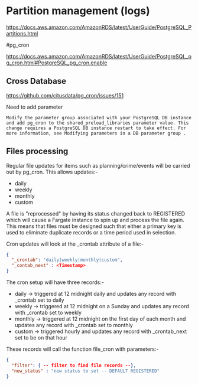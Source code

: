 # Partition management (logs)

https://docs.aws.amazon.com/AmazonRDS/latest/UserGuide/PostgreSQL_Partitions.html

#pg_cron

https://docs.aws.amazon.com/AmazonRDS/latest/UserGuide/PostgreSQL_pg_cron.html#PostgreSQL_pg_cron.enable


## Cross Database

https://github.com/citusdata/pg_cron/issues/151

Need to add parameter

```
Modify the parameter group associated with your PostgreSQL DB instance and add pg_cron to the shared_preload_libraries parameter value. This change requires a PostgreSQL DB instance restart to take effect. For more information, see Modifying parameters in a DB parameter group .
```

## Files processing

Regular file updates for items such as planning/crime/events will be carried out by pg_cron. This allows updates:-

- daily
- weekly
- monthly
- custom

A file is "reprocessed" by having its status changed back to REGISTERED which will cause a Fargate instance to spin up and process the file again. This means that files must be designed such that either a primary key is used to eliminate duplicate records or a time period used in selection. 

Cron updates will look at the _crontab attribute of a file:-

```json
{
  "_crontab": "daily|weekly|monthly|custom",
  "_contab_next" : <Timestamp>
}
```
The cron setup will have three records:-

- daily -> triggered at 12 midnight daily and updates any record with _crontab set to daily
- weekly -> triggered at 12 midnight on a Sunday and updates any record with _crontab set to weekly
- monthly -> triggered at 12 midnight on the first day of each month and updates any record with _crontab set to monthly
- custom -> triggered hourly and updates any record with _crontab_next set to be on that hour

These records will call the function file_cron with parameters:-

```json
{
  "filter": { -- filter to find file records --},
  "new_status" : "new status to set -- DEFAULT REGISTERED"
}
```